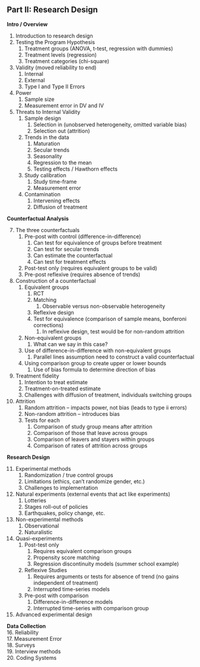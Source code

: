 ## Part II: Research Design

**Intro / Overview**  
1. Introduction to research design    
2. Testing the Program Hypothesis   
    1. Treatment groups (ANOVA, t-test, regression with dummies) 
    1. Treatment levels (regression) 
    1. Treatment categories (chi-square) 
4. Validity (moved reliability to end) 
    1. Internal 
    1. External 
    1. Type I and Type II Errors 
5. Power 
    1. Sample size  
    1. Measurement error in DV and IV  
6. Threats to Internal Validity  
    1. Sample design  
       1. Selection in (unobserved heterogeneity, omitted variable bias) 
       1. Selection out (attrition)  
    1. Trends in the data 
       1. Maturation 
       1. Secular trends 
       1. Seasonality 
       1. Regression to the mean 
       1. Testing effects / Hawthorn effects 
    1. Study calibration 
       1. Study time-frame  
       1.  Measurement error 
    1. Contamination 
       1. Intervening effects 
       1. Diffusion of treatment 


**Counterfactual Analysis** 

7. The three counterfactuals 
    1. Pre-post with control (difference-in-difference) 
       1. Can test for equivalence of groups before treatment 
       1. Can test for secular trends 
       1. Can estimate the counterfactual 
       1.  Can test for treatment effects 
    1. Post-test only (requires equivalent groups to be valid) 
    1. Pre-post reflexive (requires absence of trends) 
8. Construction of a counterfactual 
    1. Equivalent groups 
       1. RCT 
       1. Matching 
          1. Observable versus non-observable heterogeneity  
       1. Reflexive design  
       1. Test for equivalence (comparison of sample means, bonferoni corrections) 
          1. In reflexive design, test would be for non-random attrition 
    1. Non-equivalent groups  
       1. What can we say in this case?
    1. Use of difference-in-difference with non-equivalent groups
       1. Parallel lines assumption need to construct a valid counterfactual
    1. Using comparison group to create upper or lower bounds
       1. Use of bias formula to determine direction of bias
9. Treatment fidelity 
    1. Intention to treat estimate 
    1. Treatment-on-treated estimate 
    1. Challenges with diffusion of treatment, individuals switching groups 
10. Attrition 
    1. Random attrition – impacts power, not bias (leads to type ii errors) 
    1. Non-random attrition – introduces bias 
    1. Tests for each 
       1. Comparison of study group means after attrition 
       1. Comparison of those that leave across groups 
       1. Comparison of leavers and stayers within groups 
       1. Comparison of rates of attrition across groups  
 
**Research Design**  

11. Experimental methods  
    1. Randomization / true control groups  
    1. Limitations (ethics, can’t randomize gender, etc.)  
    1. Challenges to implementation  
12. Natural experiments (external events that act like experiments)  
    1. Lotteries  
    1. Stages roll-out of policies  
    1. Earthquakes, policy change, etc.  
13. Non-experimental methods  
    1. Observational  
    1. Naturalistic  
14. Quasi-experiments  
    1. Post-test only  
       1. Requires equivalent comparison groups  
       1. Propensity score matching   
       1. Regression discontinuity models (summer school example)  
    1. Reflexive Studies   
       1. Requires arguments or tests for absence of trend (no gains independent of treatment)  
       1. Interrupted time-series models  
    1. Pre-post with comparison  
       1. Difference-in-difference models  
       1. Interrupted time-series with comparison group  
15. Advanced experimental design   

**Data Collection**  
16. Reliability   
17. Measurement Error  
18. Surveys  
19. Interview methods  
20. Coding Systems  
